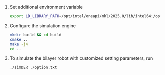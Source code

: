 1. Set additional environment variable
   ```bash
   export LD_LIBRARY_PATH=/opt/intel/oneapi/mkl/2025.0/lib/intel64:/opt/intel/oneapi/compiler/2025.0/lib/:$LD_LIBRARY_PATH
   ```

2. Configure the simulation engine
   ```bash
   mkdir build && cd build
   cmake ..
   make -j4
   cd ..
   ```

3. To simulate the bilayer robot with customized setting parameters, run
   ```bash
   ./simDER ./option.txt
   ```
